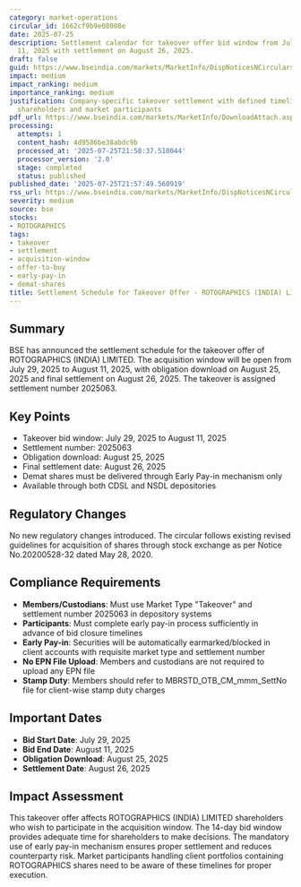 ```yaml
---
category: market-operations
circular_id: 1662cf9b9e08008e
date: 2025-07-25
description: Settlement calendar for takeover offer bid window from July 29 to August
  11, 2025 with settlement on August 26, 2025.
draft: false
guid: https://www.bseindia.com/markets/MarketInfo/DispNoticesNCirculars.aspx?Noticeid={D4FCC2EF-68AE-4262-878E-6E3FCC8F2232}&noticeno=20250725-8&dt=07/25/2025&icount=8&totcount=69&flag=0
impact: medium
impact_ranking: medium
importance_ranking: medium
justification: Company-specific takeover settlement with defined timelines affecting
  shareholders and market participants
pdf_url: https://www.bseindia.com/markets/MarketInfo/DownloadAttach.aspx?id=20250725-8&attachedId=
processing:
  attempts: 1
  content_hash: 4d9586be38abdc9b
  processed_at: '2025-07-25T21:58:37.510044'
  processor_version: '2.0'
  stage: completed
  status: published
published_date: '2025-07-25T21:57:49.560919'
rss_url: https://www.bseindia.com/markets/MarketInfo/DispNoticesNCirculars.aspx?Noticeid={D4FCC2EF-68AE-4262-878E-6E3FCC8F2232}&noticeno=20250725-8&dt=07/25/2025&icount=8&totcount=69&flag=0
severity: medium
source: bse
stocks:
- ROTOGRAPHICS
tags:
- takeover
- settlement
- acquisition-window
- offer-to-buy
- early-pay-in
- demat-shares
title: Settlement Schedule for Takeover Offer - ROTOGRAPHICS (INDIA) LIMITED
---
```


## Summary

BSE has announced the settlement schedule for the takeover offer of ROTOGRAPHICS (INDIA) LIMITED. The acquisition window will be open from July 29, 2025 to August 11, 2025, with obligation download on August 25, 2025 and final settlement on August 26, 2025. The takeover is assigned settlement number 2025063.

## Key Points

- Takeover bid window: July 29, 2025 to August 11, 2025
- Settlement number: 2025063
- Obligation download: August 25, 2025
- Final settlement date: August 26, 2025
- Demat shares must be delivered through Early Pay-in mechanism only
- Available through both CDSL and NSDL depositories

## Regulatory Changes

No new regulatory changes introduced. The circular follows existing revised guidelines for acquisition of shares through stock exchange as per Notice No.20200528-32 dated May 28, 2020.

## Compliance Requirements

- **Members/Custodians**: Must use Market Type "Takeover" and settlement number 2025063 in depository systems
- **Participants**: Must complete early pay-in process sufficiently in advance of bid closure timelines
- **Early Pay-in**: Securities will be automatically earmarked/blocked in client accounts with requisite market type and settlement number
- **No EPN File Upload**: Members and custodians are not required to upload any EPN file
- **Stamp Duty**: Members should refer to MBRSTD_OTB_CM_mmm_SettNo file for client-wise stamp duty charges

## Important Dates

- **Bid Start Date**: July 29, 2025
- **Bid End Date**: August 11, 2025
- **Obligation Download**: August 25, 2025
- **Settlement Date**: August 26, 2025

## Impact Assessment

This takeover offer affects ROTOGRAPHICS (INDIA) LIMITED shareholders who wish to participate in the acquisition window. The 14-day bid window provides adequate time for shareholders to make decisions. The mandatory use of early pay-in mechanism ensures proper settlement and reduces counterparty risk. Market participants handling client portfolios containing ROTOGRAPHICS shares need to be aware of these timelines for proper execution.